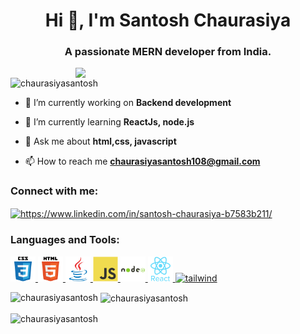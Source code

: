 <h1 align="center">Hi 👋, I'm Santosh Chaurasiya</h1>
<h3 align="center">A passionate MERN developer from India.</h3>
<img    align="right" width="400px" src="https://user-images.githubusercontent.com/83538929/193385669-7324a108-fd0d-494e-b12b-5c5a881410f0.gif">

<p align="left"> <img src="https://komarev.com/ghpvc/?username=chaurasiyasantosh&label=Profile%20views&color=0e75b6&style=flat" alt="chaurasiyasantosh" /> </p>

- 🔭 I’m currently working on **Backend development**

- 🌱 I’m currently learning **ReactJs, node.js**

- 💬 Ask me about **html,css, javascript**

- 📫 How to reach me **chaurasiyasantosh108@gmail.com**

<h3 align="left">Connect with me:</h3>
<p align="left">
<a href="https://linkedin.com/in/https://www.linkedin.com/in/santosh-chaurasiya-b7583b211/" target="blank"><img align="center" src="https://raw.githubusercontent.com/rahuldkjain/github-profile-readme-generator/master/src/images/icons/Social/linked-in-alt.svg" alt="https://www.linkedin.com/in/santosh-chaurasiya-b7583b211/" height="30" width="40" /></a>
</p>

<h3 align="left">Languages and Tools:</h3>
<p align="left"> <a href="https://www.w3schools.com/css/" target="_blank" rel="noreferrer"> <img src="https://raw.githubusercontent.com/devicons/devicon/master/icons/css3/css3-original-wordmark.svg" alt="css3" width="40" height="40"/> </a> <a href="https://www.w3.org/html/" target="_blank" rel="noreferrer"> <img src="https://raw.githubusercontent.com/devicons/devicon/master/icons/html5/html5-original-wordmark.svg" alt="html5" width="40" height="40"/> </a> <a href="https://www.java.com" target="_blank" rel="noreferrer"> <img src="https://raw.githubusercontent.com/devicons/devicon/master/icons/java/java-original.svg" alt="java" width="40" height="40"/> </a> <a href="https://developer.mozilla.org/en-US/docs/Web/JavaScript" target="_blank" rel="noreferrer"> <img src="https://raw.githubusercontent.com/devicons/devicon/master/icons/javascript/javascript-original.svg" alt="javascript" width="40" height="40"/> </a> <a href="https://nodejs.org" target="_blank" rel="noreferrer"> <img src="https://raw.githubusercontent.com/devicons/devicon/master/icons/nodejs/nodejs-original-wordmark.svg" alt="nodejs" width="40" height="40"/> </a> <a href="https://reactjs.org/" target="_blank" rel="noreferrer"> <img src="https://raw.githubusercontent.com/devicons/devicon/master/icons/react/react-original-wordmark.svg" alt="react" width="40" height="40"/> </a> <a href="https://tailwindcss.com/" target="_blank" rel="noreferrer"> <img src="https://www.vectorlogo.zone/logos/tailwindcss/tailwindcss-icon.svg" alt="tailwind" width="40" height="40"/> </a> </p>

<p><img align="left" src="https://github-readme-stats.vercel.app/api/top-langs?username=chaurasiyasantosh&show_icons=true&locale=en&layout=compact" alt="chaurasiyasantosh" /></p>

<p>&nbsp;<img align="center" src="https://github-readme-stats.vercel.app/api?username=chaurasiyasantosh&show_icons=true&locale=en" alt="chaurasiyasantosh" /></p>

<p><img align="center" src="https://github-readme-streak-stats.herokuapp.com/?user=chaurasiyasantosh&" alt="chaurasiyasantosh" /></p>
